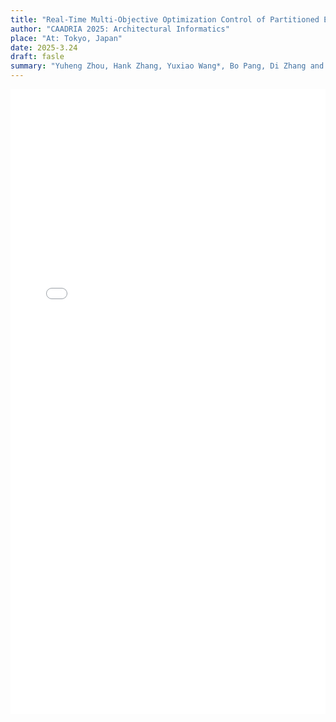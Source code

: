 ```yaml
---
title: "Real-Time Multi-Objective Optimization Control of Partitioned Electrochromic Windows Using Neural Network"
author: "CAADRIA 2025: Architectural Informatics"
place: "At: Tokyo, Japan"
date: 2025-3.24
draft: fasle
summary: "Yuheng Zhou, Hank Zhang, Yuxiao Wang*, Bo Pang, Di Zhang and Jianhao Chen"
---
```


<embed src="/images/publication/2.pdf" type="application/pdf" width="100%" height="1000" />